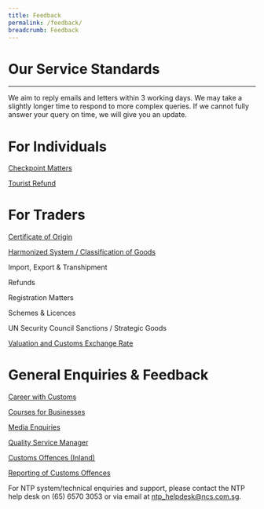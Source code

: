```yaml
---
title: Feedback
permalink: /feedback/
breadcrumb: Feedback
---
```


# Our Service Standards
---

We aim to reply emails and letters within 3 working days. We may take a slightly longer time to respond to more complex queries. If we cannot fully answer your query on time, we will give you an update.


# For Individuals
 
[Checkpoint Matters](https://form.gov.sg/5e9952b7d273ec0011deaeda)

[Tourist Refund](https://form.gov.sg/5e995867c8958100111be89f)


# For Traders

[Certificate of Origin](https://form.gov.sg/5e7025bbbce24a0011937cbd) 

[Harmonized System / Classification of Goods](https://form.gov.sg/5e6713af65cca600110d2d43)

Import, Export & Transhipment

Refunds

Registration Matters

Schemes & Licences

UN Security Council Sanctions / Strategic Goods 

[Valuation and Customs Exchange Rate](https://form.gov.sg/#!/5e6ed24b39ddca001164cce2)


# General Enquiries & Feedback

[Career with Customs](https://form.gov.sg/5e9aafb312ea63001101d2cd) 

[Courses for Businesses](https://form.gov.sg/5e9ab0d15dad670011b3a65c)

[Media Enquiries](https://form.gov.sg/#!/5e9526f82b18f50011eebce6)

[Quality Service Manager](https://form.gov.sg/#!/5e6862571db1b70011098bf5)

[Customs Offences (Inland)](https://form.gov.sg/5e9b8faad273ec0011e12066)

[Reporting of Customs Offences](https://form.gov.sg/#!/5e995f095dad670011b20509)


For NTP system/technical enquiries and support, please contact the NTP help desk on (65) 6570 3053 or via email at ntp_helpdesk@ncs.com.sg.
